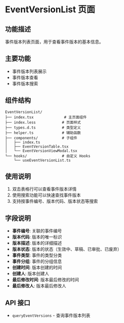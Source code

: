 # EventVersionList 页面

## 功能描述

事件版本列表页面，用于查看事件版本的基本信息。

## 主要功能

- 事件版本列表展示
- 事件版本查看
- 事件版本搜索

## 组件结构

```
EventVersionList/
├── index.tsx              # 主页面组件
├── index.less            # 页面样式
├── types.d.ts            # 类型定义
├── helper.ts             # 辅助函数
├── components/           # 子组件
│   ├── index.ts
│   ├── EventVersionTable.tsx
│   └── EventVersionViewModal.tsx
└── hooks/                # 自定义 Hooks
    └── useEventVersionList.ts
```

## 使用说明

1. 双击表格行可以查看事件版本详情
2. 使用搜索功能可以快速查找事件版本
3. 支持按事件编号、版本代码、版本状态等搜索

## 字段说明

- **事件编号**: 关联的事件编号
- **版本代码**: 版本的唯一标识
- **版本描述**: 版本的详细描述
- **版本状态**: 版本的状态（生效中、草稿、已审批、已废弃）
- **事件类型**: 事件的类型分类
- **事件分组**: 事件的分组信息
- **创建时间**: 版本创建的时间
- **创建人**: 版本创建人
- **最后修改时间**: 版本最后修改的时间
- **最后修改人**: 版本最后修改人

## API 接口

- `queryEventVersions` - 查询事件版本列表

